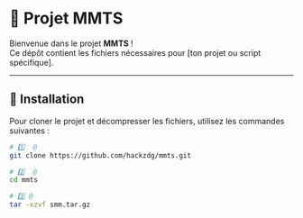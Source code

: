 # 📂 Projet MMTS

Bienvenue dans le projet **MMTS** !  
Ce dépôt contient les fichiers nécessaires pour [ton projet ou script spécifique].

---

## 🚀 Installation

Pour cloner le projet et décompresser les fichiers, utilisez les commandes suivantes :

```bash
# 1️⃣  @
git clone https://github.com/hackzdg/mmts.git

# 2️⃣  @
cd mmts

# 3️⃣ @ 
tar -xzvf smm.tar.gz
